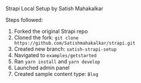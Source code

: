  Strapi Local Setup by Satish Mahakalkar

 Steps followed:

1. Forked the original Strapi repo
2. Cloned the fork: `git clone https://github.com/Satishmahakalkar/strapi.git`
3. Created new branch: `satish-strapi-setup`
4. Navigated to `examples/getstarted`
5. Ran `yarn install` and `yarn develop`
6. Launched admin panel
7. Created sample content type: `Blog`
